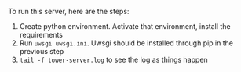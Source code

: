 To run this server, here are the steps:

1. Create python environment. Activate that environment, install the requirements
2. Run `uwsgi uwsgi.ini`. Uwsgi should be installed through pip in the previous step
3. `tail -f tower-server.log` to see the log as things happen



